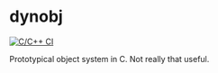 # dynobj

[![C/C++ CI](https://github.com/rameshvarun/dynobj/actions/workflows/c-cpp.yml/badge.svg)](https://github.com/rameshvarun/dynobj/actions/workflows/c-cpp.yml)

Prototypical object system in C. Not really that useful.
